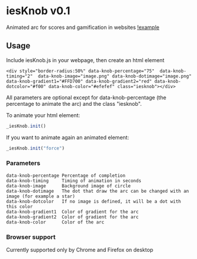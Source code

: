 # iesKnob v0.1
Animated arc for scores and gamification in websites
[!example](https://github.com/tritone11/iesKnob/blob/master/arc.PNG?raw=true)

## Usage
Include iesKnob.js in your webpage, then create an html element  
```
<div style="border-radius:50%" data-knob-percentage="75"  data-knob-timing="2"  data-knob-image="image.png" data-knob-dotimage="image.png" data-knob-gradient1="#FFD700" data-knob-gradient2="red" data-knob-dotcolor="#f00" data-knob-color="#efefef" class="iesknob"></div>
```  
All parameters are optional except for data-knob-percentage (the percentage to animate the arc) and the class "iesknob".  
  
To animate your html element:
```javascript
_iesKnob.init()
```  
  
If you want to animate again an animated element:  
```javascript
_iesKnob.init("force")
```  


### Parameters 
```
data-knob-percentage Percentage of completion
data-knob-timing     Timing of animation in seconds
data-knob-image      Background image of circle
data-knob-dotimage   The dot that draw the arc can be changed with an image (for example a star)
data-knob-dotcolor   If no image is defined, it will be a dot with this color
data-knob-gradient1  Color of gradient for the arc
data-knob-gradient2  Color of gradient for the arc
data-knob-color      Color of the arc
```

### Browser support

Currently supported only by Chrome and Firefox on desktop
